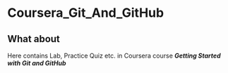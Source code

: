 # Coursera_Git_And_GitHub

## What about
Here contains Lab, Practice Quiz etc. in Coursera course ***Getting Started with Git and GitHub*** 
